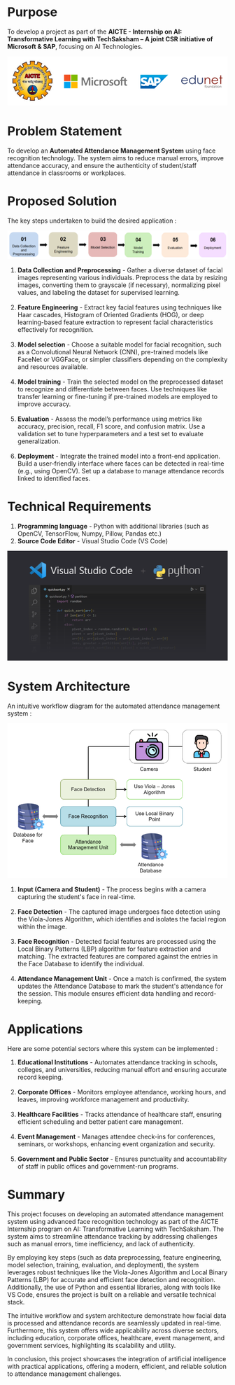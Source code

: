 # Purpose
To develop a project as part of the **AICTE - Internship on AI: Transformative Learning with
TechSaksham – A joint CSR initiative of Microsoft & SAP**, focusing on AI Technologies.

![](https://github.com/Ashim-Ahmed/Attendance-Management-System-using-Face-Recognition/blob/1f5b7020274c084728e9d13b76d94f721fc64361/docs_images/internship%20partners.png)

# Problem Statement
To develop an **Automated Attendance Management System** using face recognition technology. The system aims to reduce manual errors, improve attendance accuracy, and ensure the authenticity of student/staff attendance in classrooms or workplaces.

# Proposed Solution
The key steps undertaken to build the desired application :

![](https://github.com/Ashim-Ahmed/Attendance-Management-System-using-Face-Recognition/blob/68f8396f6da1af14e3945f9652caf09796e9613f/docs_images/proposed%20solution.png)
1. **Data Collection and Preprocessing** - Gather a diverse dataset of facial images representing various individuals. Preprocess the data by resizing images, converting them to grayscale (if necessary), normalizing pixel values, and labeling the dataset for supervised learning.<br><br>
2. **Feature Engineering** - Extract key facial features using techniques like Haar cascades, Histogram of Oriented Gradients (HOG), or deep learning-based feature extraction to represent facial characteristics effectively for recognition.<br><br>
3. **Model selection** - Choose a suitable model for facial recognition, such as a Convolutional Neural Network (CNN), pre-trained models like FaceNet or VGGFace, or simpler classifiers depending on the complexity and resources available.<br><br>
4. **Model training** - Train the selected model on the preprocessed dataset to recognize and differentiate between faces. Use techniques like transfer learning or fine-tuning if pre-trained models are employed to improve accuracy.<br><br>
5. **Evaluation** - Assess the model’s performance using metrics like accuracy, precision, recall, F1 score, and confusion matrix. Use a validation set to tune hyperparameters and a test set to evaluate generalization.<br><br>
6. **Deployment** - Integrate the trained model into a front-end application. Build a user-friendly interface where faces can be detected in real-time (e.g., using OpenCV). Set up a database to manage attendance records linked to identified faces.

# Technical Requirements
1. **Programming language** - Python with additional libraries (such as OpenCV, TensorFlow, Numpy, Pillow, Pandas etc.)
2. **Source Code Editor** - Visual Studio Code (VS Code)

![](https://github.com/Ashim-Ahmed/Attendance-Management-System-using-Face-Recognition/blob/f7d4ee2914cd2209a54453786dc1ac5f1db18ada/docs_images/softwares.png)

# System Architecture 
An intuitive workflow diagram for the automated attendance management system :

![](https://github.com/Ashim-Ahmed/Attendance-Management-System-using-Face-Recognition/blob/205923fc336e9e5861b4e06602fcbb0734faeb09/docs_images/sys_arch.png)
1. **Input (Camera and Student)** - The process begins with a camera capturing the student's face in real-time.<br><br>
2. **Face Detection** - The captured image undergoes face detection using the Viola-Jones Algorithm, which identifies and isolates the facial region within the image.<br><br>
3. **Face Recognition** - Detected facial features are processed using the Local Binary Patterns (LBP) algorithm for feature extraction and matching. The extracted features are compared against the entries in the Face Database to identify the individual.<br><br>
4. **Attendance Management Unit** - Once a match is confirmed, the system updates the Attendance Database to mark the student's attendance for the session. This module ensures efficient data handling and record-keeping.

# Applications
Here are some potential sectors where this system can be implemented :
1. **Educational Institutions** - Automates attendance tracking in schools, colleges, and universities, reducing manual effort and ensuring accurate record keeping.<br><br>
2. **Corporate Offices** - Monitors employee attendance, working hours, and leaves, improving workforce management and productivity.<br><br>
3. **Healthcare Facilities** - Tracks attendance of healthcare staff, ensuring efficient scheduling and better patient care management.<br><br>
4. **Event Management** - Manages attendee check-ins for conferences, seminars, or workshops, enhancing event organization and security.<br><br>
5. **Government and Public Sector** - Ensures punctuality and accountability of staff in public offices and government-run programs.

# Summary
This project focuses on developing an automated attendance management system using advanced face recognition technology as part of the AICTE Internship program on AI: Transformative Learning with TechSaksham. The system aims to streamline attendance tracking by addressing challenges such as manual errors, time inefficiency, and lack of authenticity.

By employing key steps (such as data preprocessing, feature engineering, model selection, training, evaluation, and deployment), the system leverages robust techniques like the Viola-Jones Algorithm and Local Binary Patterns (LBP) for accurate and efficient face detection and recognition. Additionally, the use of Python and essential libraries, along with tools like VS Code, ensures the project is built on a reliable and versatile technical stack.

The intuitive workflow and system architecture demonstrate how facial data is processed and attendance records are seamlessly updated in real-time. Furthermore, this system offers wide applicability across diverse sectors, including education, corporate offices, healthcare, event management, and government services, highlighting its scalability and utility.

In conclusion, this project showcases the integration of artificial intelligence with practical applications, offering a modern, efficient, and reliable solution to attendance management challenges.
